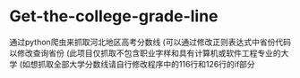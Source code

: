# Get-the-college-grade-line
通过python爬虫来抓取河北地区高考分数线
(可以通过修改正则表达式中省份代码以修改查询省份
(此项目仅抓取不包含职业字样和具有计算机或软件工程专业的大学
(如想抓取全部大学分数线请自行修改程序中的116行和126行的if部分
